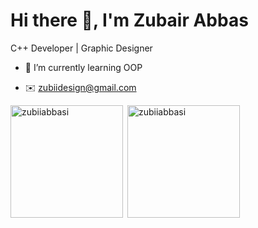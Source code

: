 # Hi there 👋, I'm Zubair Abbas

C++ Developer | Graphic Designer

- 🌱 I’m currently learning OOP

- ✉️ zubiidesign@gmail.com

<img align="left" height="180em" src="https://github-readme-stats.vercel.app/api/top-langs/?username=zubiiabbasi&layout=compact&theme=transparent" alt=zubiiabbasi />

<p>&nbsp;<img align="center" height="180em" src="https://github-readme-stats.vercel.app/api?username=zubiiabbasi&show_icons=true&locale=en&theme=transparent" alt="zubiiabbasi" /></p>
